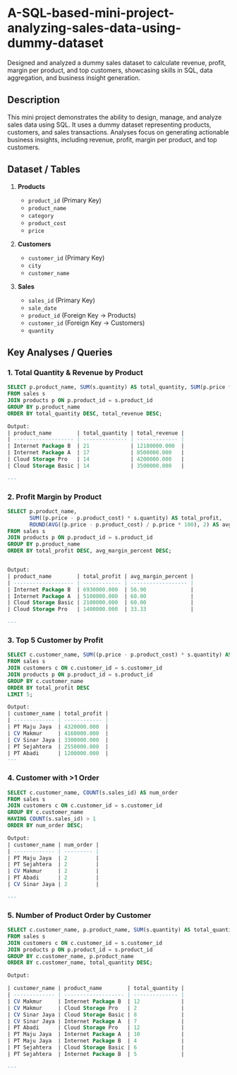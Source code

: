 # A-SQL-based-mini-project-analyzing-sales-data-using-dummy-dataset
Designed and analyzed a dummy sales dataset to calculate revenue, profit, margin per product, and top customers, showcasing skills in SQL, data aggregation, and business insight generation.

## Description
This mini project demonstrates the ability to design, manage, and analyze sales data using SQL. It uses a dummy dataset representing products, customers, and sales transactions. Analyses focus on generating actionable business insights, including revenue, profit, margin per product, and top customers.

## Dataset / Tables
1. **Products**  
   - `product_id` (Primary Key)  
   - `product_name`  
   - `category`  
   - `product_cost`  
   - `price`   

2. **Customers**  
   - `customer_id` (Primary Key)  
   - `city`  
   - `customer_name`  

3. **Sales**  
   - `sales_id` (Primary Key)  
   - `sale_date`  
   - `product_id` (Foreign Key → Products)  
   - `customer_id` (Foreign Key → Customers)  
   - `quantity`
  
## Key Analyses / Queries
### 1. Total Quantity & Revenue by Product
```sql
SELECT p.product_name, SUM(s.quantity) AS total_quantity, SUM(p.price * s.quantity) AS total_revenue
FROM sales s
JOIN products p ON p.product_id = s.product_id
GROUP BY p.product_name
ORDER BY total_quantity DESC, total_revenue DESC;

Output:
| product_name        | total_quantity | total_revenue |
| ------------------- | -------------- | ------------- |
| Internet Package B  | 21             | 12180000.000  |
| Internet Package A  | 17             | 8500000.000   |
| Cloud Storage Pro   | 14             | 4200000.000   |
| Cloud Storage Basic | 14             | 3500000.000   |

---
```
### 2. Profit Margin by Product
```sql
SELECT p.product_name, 
       SUM((p.price - p.product_cost) * s.quantity) AS total_profit, 
       ROUND(AVG((p.price - p.product_cost) / p.price * 100), 2) AS avg_margin_percent
FROM sales s
JOIN products p ON p.product_id = s.product_id
GROUP BY p.product_name
ORDER BY total_profit DESC, avg_margin_percent DESC;


Output:
| product_name        | total_profit | avg_margin_percent |
| ------------------- | ------------ | ------------------ |
| Internet Package B  | 6930000.000  | 56.90              |
| Internet Package A  | 5100000.000  | 60.00              |
| Cloud Storage Basic | 2100000.000  | 60.00              |
| Cloud Storage Pro   | 1400000.000  | 33.33              |

---
````
### 3. Top 5 Customer by Profit
```sql
SELECT c.customer_name, SUM((p.price - p.product_cost) * s.quantity) AS total_profit
FROM sales s
JOIN customers c ON c.customer_id = s.customer_id
JOIN products p ON p.product_id = s.product_id
GROUP BY c.customer_name
ORDER BY total_profit DESC
LIMIT 5;

Output: 
| customer_name | total_profit |
| ------------- | ------------ |
| PT Maju Jaya  | 4320000.000  |
| CV Makmur     | 4160000.000  |
| CV Sinar Jaya | 3300000.000  |
| PT Sejahtera  | 2550000.000  |
| PT Abadi      | 1200000.000  |
---
```
### 4. Customer with >1 Order
```sql
SELECT c.customer_name, COUNT(s.sales_id) AS num_order
FROM sales s
JOIN customers c ON c.customer_id = s.customer_id
GROUP BY c.customer_name
HAVING COUNT(s.sales_id) > 1
ORDER BY num_order DESC;

Output:
| customer_name | num_order |
| ------------- | --------- |
| PT Maju Jaya  | 2         |
| PT Sejahtera  | 2         |
| CV Makmur     | 2         |
| PT Abadi      | 2         |
| CV Sinar Jaya | 2         |

---
```
### 5. Number of Product Order by Customer
```sql
SELECT c.customer_name, p.product_name, SUM(s.quantity) AS total_quantity
FROM sales s
JOIN customers c ON c.customer_id = s.customer_id
JOIN products p ON p.product_id = s.product_id
GROUP BY c.customer_name, p.product_name
ORDER BY c.customer_name, total_quantity DESC;

Output:

| customer_name | product_name        | total_quantity |
| ------------- | ------------------- | -------------- |
| CV Makmur     | Internet Package B  | 12             |
| CV Makmur     | Cloud Storage Pro   | 2              |
| CV Sinar Jaya | Cloud Storage Basic | 8              |
| CV Sinar Jaya | Internet Package A  | 7              |
| PT Abadi      | Cloud Storage Pro   | 12             |
| PT Maju Jaya  | Internet Package A  | 10             |
| PT Maju Jaya  | Internet Package B  | 4              |
| PT Sejahtera  | Cloud Storage Basic | 6              |
| PT Sejahtera  | Internet Package B  | 5              |

---
